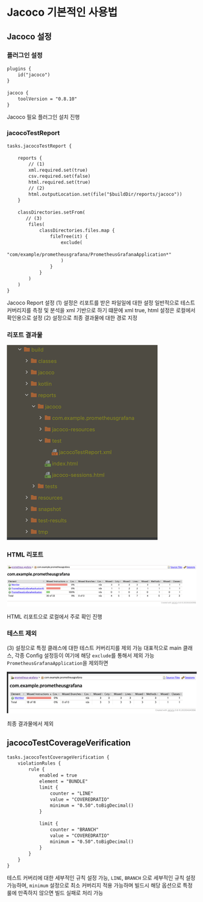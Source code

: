 # Jacoco 기본적인 사용법

## Jacoco 설정

### 플러그인 설정
```
plugins {
    id("jacoco")
}

jacoco {
    toolVersion = "0.8.10"
}
```
Jacoco 필요 플러그인 설치 진행

### jacocoTestReport

```
tasks.jacocoTestReport {

    reports {
        // (1)
        xml.required.set(true) 
        csv.required.set(false) 
        html.required.set(true)
        // (2)
        html.outputLocation.set(file("$buildDir/reports/jacoco"))
    }

    classDirectories.setFrom(
       // (3)
        files(
            classDirectories.files.map {
                fileTree(it) {
                    exclude(
                        "com/example/prometheusgrafana/PrometheusGrafanaApplication*"
                    )
                }
            }
        )
    )
}
```

Jacoco Report 설정 (1) 설정은 리포트를 받은 파일일에 대한 설정 일반적으로 테스트 커버리지를 측정 및 분석을 xml 기반으로 하기 떄문에 xml true, html 설정은 로컬에서 확인용으로 설정 (2) 설정으로 최종 결과물에 대한 경로 지정

### 리포트 결과물

![](https://raw.githubusercontent.com/cheese10yun/blog-sample/master/prometheus-grafana/docs/img/jacoco-2.png)

### HTML 리포트

![](https://raw.githubusercontent.com/cheese10yun/blog-sample/master/prometheus-grafana/docs/img/jacoco-1.png)

HTML 리포트으로 로컬에서 주로 확인 진행

### 테스트 제외

(3) 설정으로 특정 클래스에 대한 테스트 커버리지를 제외 가능 대표적으로 main 클래스, 각종 Config 설정등이 여기에 해당 `exclude`를 통해서 제외 가능 `PrometheusGrafanaApplication`을 제외하면

![](https://raw.githubusercontent.com/cheese10yun/blog-sample/master/prometheus-grafana/docs/img/jacoco-3.png)

최종 결과물에서 제외

## jacocoTestCoverageVerification

```
tasks.jacocoTestCoverageVerification {
    violationRules {
        rule {
            enabled = true
            element = "BUNDLE"
            limit {
                counter = "LINE"
                value = "COVEREDRATIO"
                minimum = "0.50".toBigDecimal()
            }

            limit {
                counter = "BRANCH"
                value = "COVEREDRATIO"
                minimum = "0.50".toBigDecimal()
            }
        }
    }
}
```

테스트 커버리에 대한 세부적인 규칙 설정 가능, `LINE`, `BRANCH` 으로 세부적인 규칙 설정 가능하며, `minimum` 설정으로 최소 커버리지 적용 가능하며 빌드시 해당 옵션으로 특정 룰에 만족하지 않으면 빌드 실패로 처리 가능